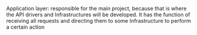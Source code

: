 Application layer: responsible for the main project, because that is where the API drivers and Infrastructures will be developed. It has the function of receiving all requests and directing them to some Infrastructure to perform a certain action 

